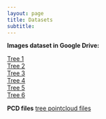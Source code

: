 ```yaml
---
layout: page
title: Datasets
subtitle: 
---
```


<b>Images dataset in Google Drive:</b>

<a href="https://drive.google.com/drive/folders/15e5q8XZuJUcQLk_ynZeljlkJmXFAAqVG?usp=sharing">Tree 1</a><br>
<a href="https://drive.google.com/drive/folders/1SHkres6Ex0UFzMuqG9V7CBDIEz4nIDf5?usp=sharing">Tree 2</a><br>
<a href="https://drive.google.com/drive/folders/19hX1J3fSw8WvX7-ma4me7_hjh9lAjsk-?usp=sharing">Tree 3</a><br>
<a href="https://drive.google.com/drive/folders/1cN7NyDK1VAGgMcARtP4hV0MdVsHLNZc_?usp=sharing">Tree 4</a><br>
<a href="https://drive.google.com/drive/folders/1ifLVliqBYHj6_6wCBpN2zcHa5HV4F6Rq?usp=sharing">Tree 5</a><br>
<a href="https://drive.google.com/drive/folders/1cHlqOBxYP0mTnO-Y9pluAx98Ey32ENKt?usp=sharing">Tree 6</a>

<b>PCD files</b> 
<a href="https://drive.google.com/drive/folders/1sW4oqcaKPsupEaSFkoGAgdHjv6ydwUFF?usp=sharing">tree pointcloud files</a>